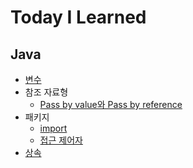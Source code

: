 # Today I Learned



## Java
* [변수](https://github.com/dilmah0203/TIL/blob/main/Java/%EB%B3%80%EC%88%98.md)
* 참조 자료형
  * [Pass by value와 Pass by reference](https://github.com/dilmah0203/TIL/blob/main/Java/Pass%20by%20value%EC%99%80%20Pass%20by%20reference.md)
* 패키지
  * [import](https://github.com/dilmah0203/TIL/blob/main/Java/import.md)
  * [접근 제어자](https://github.com/dilmah0203/TIL/blob/main/Java/%EC%A0%91%EA%B7%BC%20%EC%A0%9C%EC%96%B4%EC%9E%90.md)
* [상속](https://github.com/dilmah0203/TIL/blob/main/Java/%EC%83%81%EC%86%8D.md)

